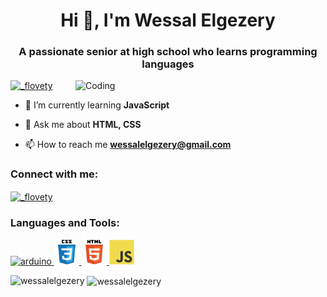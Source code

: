 <h1 align="center">Hi 👋, I'm Wessal Elgezery</h1>
<h3 align="center">A passionate senior at high school who learns programming languages</h3>
<img align="right" alt="Coding" width="400" src="https://camo.githubusercontent.com/0f2df9c6430300192232520a10bc3f09066cee3c6f1205da8490ac2b1d69d9e5/68747470733a2f2f6d69722d73332d63646e2d63662e626568616e63652e6e65742f70726f6a6563745f6d6f64756c65732f646973702f3630313031343131363737303437352e363036386265666634363430612e676966">

<p align="left"> <a href="https://twitter.com/_flovety" target="blank"><img src="https://img.shields.io/twitter/follow/_flovety?logo=twitter&style=for-the-badge" alt="_flovety" /></a> </p>

- 🌱 I’m currently learning **JavaScript**

- 💬 Ask me about **HTML, CSS**

- 📫 How to reach me **wessalelgezery@gmail.com**

<h3 align="left">Connect with me:</h3>
<p align="left">
<a href="https://twitter.com/_flovety" target="blank"><img align="center" src="https://raw.githubusercontent.com/rahuldkjain/github-profile-readme-generator/master/src/images/icons/Social/twitter.svg" alt="_flovety" height="30" width="40" /></a>
</p>

<h3 align="left">Languages and Tools:</h3>
<p align="left"> <a href="https://www.arduino.cc/" target="_blank" rel="noreferrer"> <img src="https://cdn.worldvectorlogo.com/logos/arduino-1.svg" alt="arduino" width="40" height="40"/> </a> <a href="https://www.w3schools.com/css/" target="_blank" rel="noreferrer"> <img src="https://raw.githubusercontent.com/devicons/devicon/master/icons/css3/css3-original-wordmark.svg" alt="css3" width="40" height="40"/> </a> <a href="https://www.w3.org/html/" target="_blank" rel="noreferrer"> <img src="https://raw.githubusercontent.com/devicons/devicon/master/icons/html5/html5-original-wordmark.svg" alt="html5" width="40" height="40"/> </a> <a href="https://developer.mozilla.org/en-US/docs/Web/JavaScript" target="_blank" rel="noreferrer"> <img src="https://raw.githubusercontent.com/devicons/devicon/master/icons/javascript/javascript-original.svg" alt="javascript" width="40" height="40"/> </a> </p>

<p><img align="left" src="https://github-readme-stats.vercel.app/api/top-langs?username=wessalelgezery&show_icons=true&locale=en&layout=compact" alt="wessalelgezery" /></p>

<p>&nbsp;<img align="center" src="https://github-readme-stats.vercel.app/api?username=wessalelgezery&show_icons=true&locale=en" alt="wessalelgezery" /></p>

